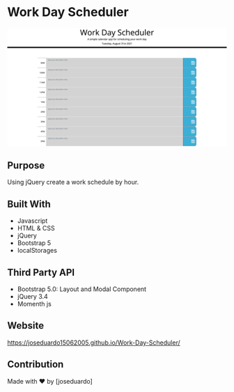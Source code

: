 # Work Day Scheduler

![Mockup Screenshot](assets/images/screehShot.png)

## Purpose

Using jQuery create a work schedule by hour.

## Built With

- Javascript
- HTML & CSS
- jQuery
- Bootstrap 5
- localStorages

## Third Party API

- Bootstrap 5.0: Layout and Modal Component
- jQuery 3.4
- Momenth js

## Website

https://joseduardo15062005.github.io/Work-Day-Scheduler/

## Contribution

Made with ❤️ by [joseduardo]
